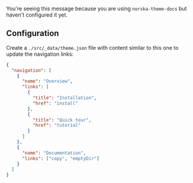 You're seeing this message because you are using `norska-theme-docs` but haven't
configured it yet.

## Configuration

Create a `./src/_data/theme.json` file with content similar to this one to
update the navigation links:

```json
{
  "navigation": [
    {
      "name": "Overview",
      "links": [
        {
          "title": "Installation",
          "href": "install"
        },
        {
          "title": "Quick tour",
          "href": "tutorial"
        }
      ]
    },
    {
      "name": "Documentation",
      "links": ["copy", "emptyDir"]
    }
  ]
}
```

